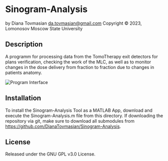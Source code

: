 # Sinogram-Analysis

by Diana Tovmasian da.tovmasian@gmail.com
Copyright © 2023, Lomonosov Moscow State University

## Description
A programm for processing data from the TomoTherapy exit detectors for plans verification, checking the work of the MLC, as well as to monitor changes in the dose delivery from fraction to fraction due to changes in patients anatomy.

![Program Interface](https://user-images.githubusercontent.com/119110431/210769970-da639f1b-38ec-4344-a086-69ff09d74535.png)

## Installation
To install the Sinogram-Analysis Tool as a MATLAB App, download and execute the Sinogram-Analysis.m file from this directory. If downloading the repository via git, make sure to download all submodules from https://github.com/DianaTovmasian/Sinogram-Analysis.

## License
Released under the GNU GPL v3.0 License. 
